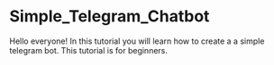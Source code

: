 # Simple_Telegram_Chatbot
Hello everyone!
In this tutorial you will learn how to create a a simple telegram bot.
This tutorial is for beginners.
